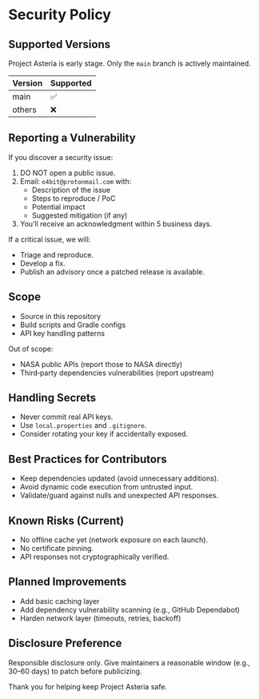# Security Policy

## Supported Versions
Project Asteria is early stage. Only the `main` branch is actively maintained.

| Version | Supported |
| ------- | --------- |
| main    | ✅        |
| others  | ❌        |

## Reporting a Vulnerability
If you discover a security issue:
1. DO NOT open a public issue.
2. Email: `o4bit@protonmail.com` with:
   - Description of the issue
   - Steps to reproduce / PoC
   - Potential impact
   - Suggested mitigation (if any)
3. You’ll receive an acknowledgment within 5 business days.

If a critical issue, we will:
- Triage and reproduce.
- Develop a fix.
- Publish an advisory once a patched release is available.

## Scope
- Source in this repository
- Build scripts and Gradle configs
- API key handling patterns

Out of scope:
- NASA public APIs (report those to NASA directly)
- Third‑party dependencies vulnerabilities (report upstream)

## Handling Secrets
- Never commit real API keys.
- Use `local.properties` and `.gitignore`.
- Consider rotating your key if accidentally exposed.

## Best Practices for Contributors
- Keep dependencies updated (avoid unnecessary additions).
- Avoid dynamic code execution from untrusted input.
- Validate/guard against nulls and unexpected API responses.

## Known Risks (Current)
- No offline cache yet (network exposure on each launch).
- No certificate pinning.
- API responses not cryptographically verified.

## Planned Improvements
- Add basic caching layer
- Add dependency vulnerability scanning (e.g., GitHub Dependabot)
- Harden network layer (timeouts, retries, backoff)

## Disclosure Preference
Responsible disclosure only. Give maintainers a reasonable window (e.g., 30–60 days) to patch before publicizing.

Thank you for helping keep Project Asteria safe.
